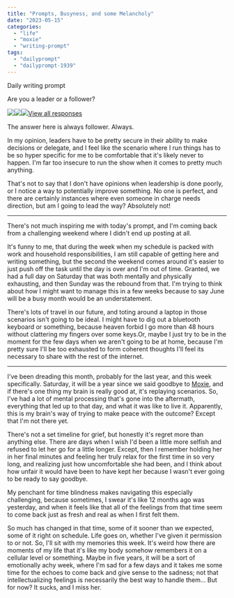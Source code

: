```yaml
---
title: "Prompts, Busyness, and some Melancholy"
date: "2023-05-15"
categories: 
  - "life"
  - "moxie"
  - "writing-prompt"
tags: 
  - "dailyprompt"
  - "dailyprompt-1939"
---
```


Daily writing prompt

Are you a leader or a follower?

![](https://1.gravatar.com/avatar/4c132e40c1125ef54d8ed61ab7c84c61?s=96&d=identicon&r=G)![](https://2.gravatar.com/avatar/206c06e22c723236568f03c772329dcd?s=96&d=identicon&r=G)![](https://0.gravatar.com/avatar/304d7ab9727603bbae21c3150e184874?s=96&d=identicon&r=G)[View all responses](https://wordpress.com/tag/dailyprompt-1939)

The answer here is always follower. Always.

In my opinion, leaders have to be pretty secure in their ability to make decisions or delegate, and I feel like the scenario where I run things has to be so hyper specific for me to be comfortable that it's likely never to happen. I'm far too insecure to run the show when it comes to pretty much anything.

That's not to say that I don't have opinions when leadership is done poorly, or I notice a way to potentially improve something. No one is perfect, and there are certainly instances where even someone in charge needs direction, but am I going to lead the way? Absolutely not!

* * *

There's not much inspiring me with today's prompt, and I'm coming back from a challenging weekend where I didn't end up posting at all.

It's funny to me, that during the week when my schedule is packed with work and household responsibilities, I am still capable of getting here and writing something, but the second the weekend comes around it's easier to just push off the task until the day is over and I'm out of time. Granted, we had a full day on Saturday that was both mentally and physically exhausting, and then Sunday was the rebound from that. I'm trying to think about how I might want to manage this in a few weeks because to say June will be a busy month would be an understatement.

There's lots of travel in our future, and toting around a laptop in those scenarios isn't going to be ideal. I might have to dig out a bluetooth keyboard or something, because heaven forbid I go more than 48 hours without clattering my fingers over some keys.Or, maybe I just try to be in the moment for the few days when we aren't going to be at home, because I'm pretty sure I'll be too exhausted to form coherent thoughts I'll feel its necessary to share with the rest of the internet.

<!--more It's only Monday, but it feels like it might be a rough week-->

* * *

I've been dreading this month, probably for the last year, and this week specifically. Saturday, it will be a year since we said goodbye to [Moxie](https://peridotlines.com/2022/05/23/moxie/), and if there's one thing my brain is really good at, it's replaying scenarios. So, I've had a lot of mental processing that's gone into the aftermath, everything that led up to that day, and what it was like to live it. Apparently, this is my brain's way of trying to make peace with the outcome? Except that I'm not there yet.

There's not a set timeline for grief, but honestly it's regret more than anything else. There are days when I wish I'd been a little more selfish and refused to let her go for a little longer. Except, then I remember holding her in her final minutes and feeling her truly relax for the first time in so very long, and realizing just how uncomfortable she had been, and I think about how unfair it would have been to have kept her because I wasn't ever going to be ready to say goodbye.

My penchant for time blindness makes navigating this especially challenging, because sometimes, I swear it's like 12 months ago was yesterday, and when it feels like that all of the feelings from that time seem to come back just as fresh and real as when I first felt them.

So much has changed in that time, some of it sooner than we expected, some of it right on schedule. Life goes on, whether I've given it permission to or not. So, I'll sit with my memories this week. It's weird how there are moments of my life that it's like my body somehow remembers it on a cellular level or something. Maybe in five years, it will be a sort of emotionally achy week, where I'm sad for a few days and it takes me some time for the echoes to come back and give sense to the sadness; not that intellectualizing feelings is necessarily the best way to handle them... But for now? It sucks, and I miss her.
